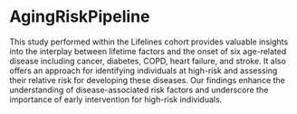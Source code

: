 # AgingRiskPipeline
This study performed within the Lifelines cohort provides valuable insights into the interplay between lifetime factors and the onset of six age-related disease including cancer, diabetes, COPD, heart failure, and stroke. It also offers an approach for identifying individuals at high-risk and assessing their relative risk for developing these diseases. Our findings enhance the understanding of disease-associated risk factors and underscore the importance of early intervention for high-risk individuals.
